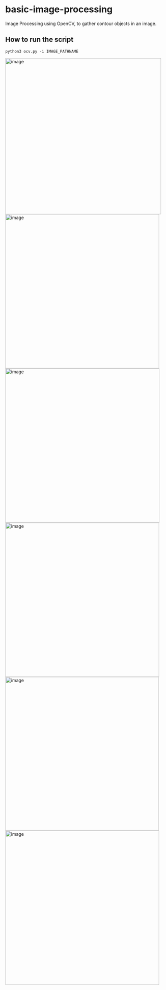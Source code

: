 # basic-image-processing

Image Processing using OpenCV, to gather contour objects in an image.

## How to run the script

`python3 ocv.py -i IMAGE_PATHNAME`

<img width="489" alt="image" src="https://user-images.githubusercontent.com/44601416/196370311-93062ebb-fa13-45c5-b539-e2128707fbac.png"> <img width="483" alt="image" src="https://user-images.githubusercontent.com/44601416/196370360-f19ffc39-a0a9-41ee-a26c-c6f2cc712d88.png">
<img width="484" alt="image" src="https://user-images.githubusercontent.com/44601416/196370398-64afb0af-a4f2-4454-a017-b63aa788fd9c.png">
<img width="483" alt="image" src="https://user-images.githubusercontent.com/44601416/196370447-5c23b07d-ad36-4e57-b18d-0fe0e9e43c5f.png">
<img width="482" alt="image" src="https://user-images.githubusercontent.com/44601416/196370477-10f61069-a6a6-4d59-a917-94ae8f2541b7.png">
<img width="483" alt="image" src="https://user-images.githubusercontent.com/44601416/196370562-36b867c4-105f-4e6f-bab1-a3bf6afe7870.png">
